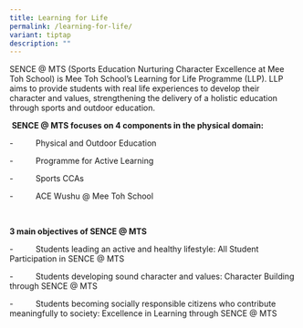 ```yaml
---
title: Learning for Life
permalink: /learning-for-life/
variant: tiptap
description: ""
---
```

<p>SENCE @ MTS (Sports Education Nurturing Character Excellence at Mee Toh
School) is Mee Toh School’s Learning for Life Programme (LLP). LLP aims
to provide students with real life experiences to develop their character
and values, strengthening the delivery of a holistic education through
sports and outdoor education.</p>
<p>&nbsp;<strong>SENCE @ MTS focuses on 4 components in the physical domain:</strong>
</p>
<p>-&nbsp;&nbsp;&nbsp;&nbsp;&nbsp;&nbsp;&nbsp;&nbsp;&nbsp; Physical and Outdoor
Education</p>
<p>-&nbsp;&nbsp;&nbsp;&nbsp;&nbsp;&nbsp;&nbsp;&nbsp;&nbsp; Programme for
Active Learning</p>
<p>-&nbsp;&nbsp;&nbsp;&nbsp;&nbsp;&nbsp;&nbsp;&nbsp;&nbsp; Sports CCAs</p>
<p>-&nbsp;&nbsp;&nbsp;&nbsp;&nbsp;&nbsp;&nbsp;&nbsp;&nbsp; ACE Wushu @ Mee
Toh School</p>
<p>&nbsp;</p>
<p><strong>3 main objectives of SENCE @ MTS</strong>
</p>
<p>-&nbsp;&nbsp;&nbsp;&nbsp;&nbsp;&nbsp;&nbsp;&nbsp;&nbsp; Students leading
an active and healthy lifestyle: All Student Participation in SENCE @ MTS</p>
<p>-&nbsp;&nbsp;&nbsp;&nbsp;&nbsp;&nbsp;&nbsp;&nbsp;&nbsp; Students developing
sound character and values: Character Building through SENCE @ MTS</p>
<p>-&nbsp;&nbsp;&nbsp;&nbsp;&nbsp;&nbsp;&nbsp;&nbsp;&nbsp; Students becoming
socially responsible citizens who contribute meaningfully to society: Excellence
in Learning through SENCE @ MTS</p>